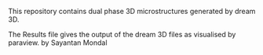 This repository contains dual phase 3D microstructures generated by dream 3D.

The Results file gives the output of the dream 3D files as visualised by paraview.
by Sayantan Mondal 
